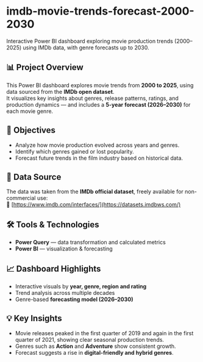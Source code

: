 # imdb-movie-trends-forecast-2000-2030
Interactive Power BI dashboard exploring movie production trends (2000–2025) using IMDb data, with genre forecasts up to 2030.


## 📊 Project Overview
This Power BI dashboard explores movie trends from **2000 to 2025**, using data sourced from the **IMDb open dataset**.  
It visualizes key insights about genres, release patterns, ratings, and production dynamics — and includes a **5-year forecast (2026–2030)** for each movie genre.

## 🧠 Objectives
- Analyze how movie production evolved across years and genres.  
- Identify which genres gained or lost popularity.  
- Forecast future trends in the film industry based on historical data.  

## 📁 Data Source
The data was taken from the **IMDb official dataset**, freely available for non-commercial use:  
🔗 [https://www.imdb.com/interfaces/](https://datasets.imdbws.com/)

## 🛠️ Tools & Technologies  
- **Power Query** — data transformation and calculated metrics
- **Power BI** — visualization & forecasting

## 📈 Dashboard Highlights
- Interactive visuals by **year, genre, region and rating**  
- Trend analysis across multiple decades  
- Genre-based **forecasting model (2026–2030)**
  
## 💡 Key Insights
- Movie releases peaked in the first quarter of 2019 and again in the first quarter of 2021, showing clear seasonal production trends.  
- Genres such as **Action** and **Adventure** show consistent growth.  
- Forecast suggests a rise in **digital-friendly and hybrid genres**.  
